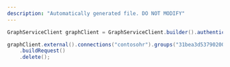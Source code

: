 ```yaml
---
description: "Automatically generated file. DO NOT MODIFY"
---
```

<!-- markdownlint-disable MD041 -->

```java
GraphServiceClient graphClient = GraphServiceClient.builder().authenticationProvider( authProvider ).buildClient();

graphClient.external().connections("contosohr").groups("31bea3d537902000").members("14m1b9c38qe647f6a")
    .buildRequest()
    .delete();
```
